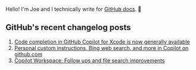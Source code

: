 Hello! I'm Joe and I technically write for <a href="https://docs.github.com">GitHub docs</a>. 🔮

## GitHub's recent changelog posts

1. <a href='https://github.blog/changelog/2025-02-14-code-completion-in-github-copilot-for-xcode-is-now-generally-available'>Code completion in GitHub Copilot for Xcode is now generally available</a>
2. <a href='https://github.blog/changelog/2025-02-14-personal-custom-instructions-bing-web-search-and-more-in-copilot-on-github-com'>Personal custom instructions, Bing web search, and more in Copilot on github.com</a>
3. <a href='https://github.blog/changelog/2025-02-14-copilot-workspace-follow-ups-and-file-search-improvements'>Copilot Workspace: Follow ups and file search improvements</a>
